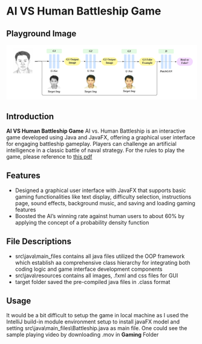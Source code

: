 # AI VS Human Battleship Game

## Playground Image
![Line2Live Model Architecture](https://github.com/angel-gao/Line2Live/blob/main/projectModelFC.png)

## Introduction

**AI VS Human Battleship Game** AI vs. Human Battleship is an interactive game developed using Java and JavaFX, offering a graphical user interface for engaging battleship gameplay. Players can challenge an artificial intelligence in a classic battle of naval strategy. For the rules to play the game, please reference to [this pdf](https://www.hasbro.com/common/instruct/battleship.pdf)

## Features

- Designed a graphical user interface with JavaFX that supports basic gaming functionalities like text display, difficulty selection, instructions page, sound effects, background music, and saving and loading gaming features
- Boosted the AI’s winning rate against human users to about 60% by applying the concept of a probability density function


## File Descriptions
- src\java\main_files contains all java files utilized the OOP framework which establish aa comprehensive class hierarchy for integrating both coding logic and game interface development components
- src\java\resources contains all images, .fxml and css files for GUI
- target folder saved the pre-compiled java files in .class format


## Usage
It would be a bit difficult to setup the game in local machine as I used the IntelliJ build-in module environment setup to install javaFX model and setting src\java\main_files\Battleship.java as main file. One could see the sample playing video by downloading .mov in **Gaming** Folder



